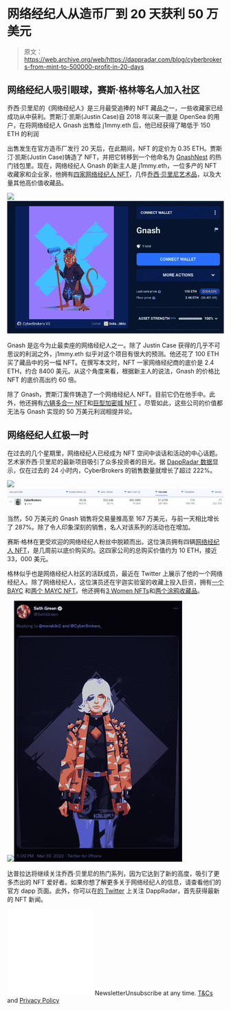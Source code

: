 # 网络经纪人从造币厂到 20 天获利 50 万美元

> 原文：<https://web.archive.org/web/https://dappradar.com/blog/cyberbrokers-from-mint-to-500000-profit-in-20-days>

## 网络经纪人吸引眼球，赛斯·格林等名人加入社区

乔西·贝里尼的《网络经纪人》是三月最受追捧的 NFT 藏品之一，一些收藏家已经成功从中获利。贾斯汀·凯斯(Justin Case)自 2018 年以来一直是 OpenSea 的用户，在将网络经纪人 Gnash 出售给 j1mmy.eth 后，他已经获得了略低于 150 ETH 的利润

出售发生在官方造币厂发行 20 天后，在此期间，NFT 的定价为 0.35 ETH。贾斯汀·凯斯(Justin Case)铸造了 NFT，并把它转移到一个他命名为 [GnashNest](https://web.archive.org/web/20221007192556/https://dappradar.com/hub/wallet/eth/0x2394d43219a22f454ccc322893c80ba8233e7b99/assets) 的热门钱包里。现在，网络经纪人 Gnash 的新主人是 j1mmy.eth，一位多产的 NFT 收藏家和企业家，他拥有[四家网络经纪人 NFT](https://web.archive.org/web/20221007192556/https://dappradar.com/hub/wallet/eth/0x8ad272ac86c6c88683d9a60eb8ed57e6c304bb0c/nfts/1/cyberbrokers-v3)，几件[乔西·贝里尼艺术品](https://web.archive.org/web/20221007192556/https://dappradar.com/hub/wallet/eth/0x8ad272ac86c6c88683d9a60eb8ed57e6c304bb0c/nfts/1/josie)，以及大量其他高价值收藏品。

![](img/a2698ed08d3506bb0d57b22ec5c615a4.png)![](img/3d663fe0c4bd62a08166ddbadd5a80e6.png)

Gnash 是迄今为止最卖座的网络经纪人之一。除了 Justin Case 获得的几乎不可思议的利润之外，j1mmy.eth 似乎对这个项目有很大的预测。他还花了 100 ETH 买了藏品中的另一幅 NFT。在撰写本文时，NFT 一家网络经纪商的底价是 2.4 ETH，约合 8400 美元。从这个角度来看，根据新主人的说法，Gnash 的价格比 NFT 的底价高出约 60 倍。

除了 Gnash，贾斯汀案件铸造了一个网络经纪人 NFT。目前它仍在他手中。此外，他还拥有[六辆多合一 NFT](https://web.archive.org/web/20221007192556/https://dappradar.com/hub/wallet/eth/0x1e83b53d58084f649e9b4f007d418cfc126d1123/nfts/1/multi-of-unity)和[巨型加密城 NFT](https://web.archive.org/web/20221007192556/https://dappradar.com/hub/assets/eth/0xc20cf2cda05d2355e218cb59f119e3948da65dfa/17963) 。尽管如此，这些公司的价值都无法与 Gnash 实现的 50 万美元利润相提并论。

## 网络经纪人红极一时

在过去的几个星期里，网络经纪人已经成为 NFT 空间中谈话和活动的中心话题。艺术家乔西·贝里尼的最新项目吸引了众多投资者的目光。据 [DappRadar 数据](https://web.archive.org/web/20221007192556/https://dappradar.com/nft/collections)显示，仅在过去的 24 小时内，CyberBrokers 的销售数量就增长了超过 222%。

![](img/6951ba9db6de9ea9626697c50531d3a5.png)![](img/0990ea71adf34e3eff8a4ce77c1f9712.png)

当然，50 万美元的 Gnash 销售将交易量推高至 167 万美元，与前一天相比增长了 287%。除了令人印象深刻的销售，名人对该系列的活动也在增加。

赛斯·格林在更受欢迎的网络经纪人粉丝中脱颖而出。这位演员拥有四辆[网络经纪人 NFT](https://web.archive.org/web/20221007192556/https://dappradar.com/hub/wallet/eth/0xedbd2c0a9a813789ba6f2ed5427f6c0bb9d2e906/nfts/1/cyberbrokers-v3)，是几周前以底价购买的。这四家公司的总购买价值约为 10 ETH，接近 33，000 美元。

格林似乎也是网络经纪人社区的活跃成员，最近在 Twitter 上展示了他的一个网络经纪人。除了网络经纪人，这位演员还在宇迦实验室的收藏上投入巨资，拥有[一个 BAYC](https://web.archive.org/web/20221007192556/https://dappradar.com/hub/wallet/eth/0xedbd2c0a9a813789ba6f2ed5427f6c0bb9d2e906/nfts/1/bored-ape-yacht-club-3) 和[两个 MAYC NFT](https://web.archive.org/web/20221007192556/https://dappradar.com/hub/wallet/eth/0xedbd2c0a9a813789ba6f2ed5427f6c0bb9d2e906/nfts/1/mutant-ape-yacht-club)。他还拥有[3 Women NFTs](https://web.archive.org/web/20221007192556/https://dappradar.com/hub/wallet/eth/0xedbd2c0a9a813789ba6f2ed5427f6c0bb9d2e906/nfts/1/world-of-women-nft)和[两个涂鸦收藏品](https://web.archive.org/web/20221007192556/https://dappradar.com/hub/wallet/eth/0xedbd2c0a9a813789ba6f2ed5427f6c0bb9d2e906/nfts/1/doodles-official)。

![](img/c9d4c1581b47368fd1dc0f9500be5e06.png)![](img/85298399bd44ac8c8dc2437f4de090b4.png)

达普拉达将继续关注乔西·贝里尼的热门系列，因为它达到了新的高度，吸引了更多杰出的 NFT 爱好者。如果你想了解更多关于网络经纪人的信息，请查看他们的官方 dapp 页面。此外，你可以在[的 Twitter](https://web.archive.org/web/20221007192556/https://twitter.com/dappradar) 上关注 DappRadar，首先获得最新的 NFT 新闻。

![](img/6d5a4a2d609c56e1a5771717e54ba759.png) NewsletterUnsubscribe at any time. [T&Cs](https://web.archive.org/web/20221007192556/https://dappradar.com/terms) and [Privacy Policy](https://web.archive.org/web/20221007192556/https://dappradar.com/privacy-policy)